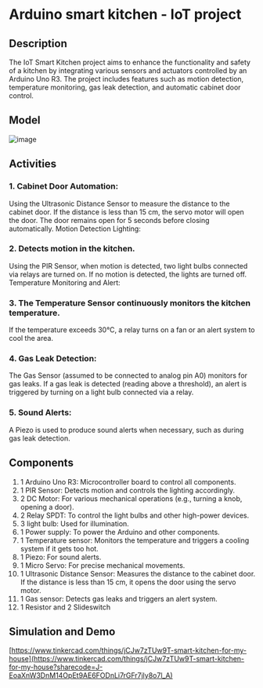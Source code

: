 # Arduino smart kitchen - IoT project

## Description

The IoT Smart Kitchen project aims to enhance the functionality and safety of a kitchen by integrating various sensors and actuators controlled by an Arduino Uno R3. The project includes features such as motion detection, temperature monitoring, gas leak detection, and automatic cabinet door control.

## Model

![image](https://github.com/user-attachments/assets/ae2cf0e8-50fc-4b85-8a0d-dbd92ec650e7)

## Activities

### 1. Cabinet Door Automation:

Using the Ultrasonic Distance Sensor to measure the distance to the cabinet door.
If the distance is less than 15 cm, the servo motor will open the door.
The door remains open for 5 seconds before closing automatically.
Motion Detection Lighting:

### 2. Detects motion in the kitchen.
Using the PIR Sensor, when motion is detected, two light bulbs connected via relays are turned on.
If no motion is detected, the lights are turned off.
Temperature Monitoring and Alert:

### 3. The Temperature Sensor continuously monitors the kitchen temperature.
If the temperature exceeds 30°C, a relay turns on a fan or an alert system to cool the area.

### 4. Gas Leak Detection:
The Gas Sensor (assumed to be connected to analog pin A0) monitors for gas leaks.
If a gas leak is detected (reading above a threshold), an alert is triggered by turning on a light bulb connected via a relay.

### 5. Sound Alerts:
A Piezo is used to produce sound alerts when necessary, such as during gas leak detection.

## Components

1. 1 Arduino Uno R3: Microcontroller board to control all components.
2. 1 PIR Sensor: Detects motion and controls the lighting accordingly.
3. 2 DC Motor: For various mechanical operations (e.g., turning a knob, opening a door).
4. 2 Relay SPDT: To control the light bulbs and other high-power devices.
5. 3 light bulb: Used for illumination.
6. 1 Power supply: To power the Arduino and other components.
7. 1 Temperature sensor: Monitors the temperature and triggers a cooling system if it gets too hot.
8. 1 Piezo: For sound alerts.
9. 1 Micro Servo: For precise mechanical movements.
10. 1 Ultrasonic Distance Sensor: Measures the distance to the cabinet door. If the distance is less than 15 cm, it opens the door using the servo motor.
11. 1 Gas sensor: Detects gas leaks and triggers an alert system.
12. 1 Resistor and 2 Slideswitch

## Simulation and Demo

[https://www.tinkercad.com/things/jCJw7zTUw9T-smart-kitchen-for-my-house](https://www.tinkercad.com/things/jCJw7zTUw9T-smart-kitchen-for-my-house?sharecode=J-EoaXnW3DnM14OpEt9AE6FODnLi7rGFr7jly8o7l_A)
